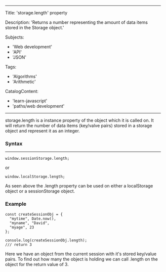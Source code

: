 
---
Title: 'storage.length' property

Description: 'Returns a number representing the amount of data items stored in the Storage object.'

Subjects:
  - 'Web development'
  - 'API'
  - 'JSON'

Tags:
  - 'Algorithms'
  - 'Arithmetic'

CatalogContent:
  - 'learn-javascript'
  - 'paths/web development'
---

storage.length is a instance property of the object which it is called on. It will return the number of data items
(key/valve pairs) stored in a storage object and represent it as an integer. 

### Syntax
---
```
window.sessionStorage.length;
```
or 
```
window.localStorage.length;
```

As seen above the .length property can be used on either a localStorage object or a sessionStorage object.

### Example 
```
const createSessionObj = {
  "mytime", Date.now(),
  "myname", "David",
  "myage", 23
}; 

console.log(createSessionObj.length);
/// return 3

```
Here we have an object from the current session with it's stored key/value pairs. To find out how many the object is holding we can call .length on the object for the return value of 3. 

